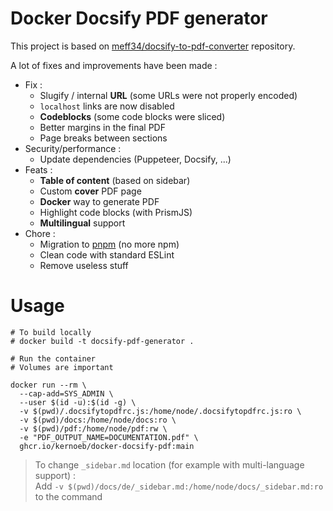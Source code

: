 # Docker Docsify PDF generator

This project is based on [meff34/docsify-to-pdf-converter](https://github.com/meff34/docsify-to-pdf-converter/) repository.

A lot of fixes and improvements have been made :

- Fix : 
  - Slugify / internal **URL** (some URLs were not properly encoded)
  - `localhost` links are now disabled
  - **Codeblocks** (some code blocks were sliced)
  - Better margins in the final PDF
  - Page breaks between sections
- Security/performance : 
  - Update dependencies (Puppeteer, Docsify, ...)
- Feats :
  - **Table of content** (based on sidebar)
  - Custom **cover** PDF page
  - **Docker** way to generate PDF
  - Highlight code blocks (with PrismJS)
  - **Multilingual** support
- Chore : 
  - Migration to [pnpm](https://pnpm.io/) (no more npm)
  - Clean code with standard ESLint
  - Remove useless stuff


# Usage

```
# To build locally
# docker build -t docsify-pdf-generator .

# Run the container
# Volumes are important

docker run --rm \
  --cap-add=SYS_ADMIN \
  --user $(id -u):$(id -g) \
  -v $(pwd)/.docsifytopdfrc.js:/home/node/.docsifytopdfrc.js:ro \
  -v $(pwd)/docs:/home/node/docs:ro \
  -v $(pwd)/pdf:/home/node/pdf:rw \
  -e "PDF_OUTPUT_NAME=DOCUMENTATION.pdf" \
  ghcr.io/kernoeb/docker-docsify-pdf:main
```

> To change `_sidebar.md` location (for example with multi-language support) :  
> Add `-v $(pwd)/docs/de/_sidebar.md:/home/node/docs/_sidebar.md:ro` to the command

